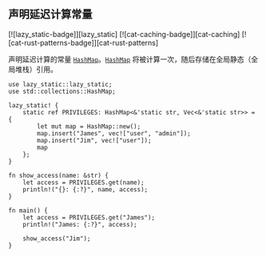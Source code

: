 ## 声明延迟计算常量

<!--
> [mem/global_static/lazy-constant.md](https://github.com/rust-lang-nursery/rust-cookbook/blob/master/src/mem/global_static/lazy-constant.md)
> <br />
> commit b61c8e588ad8445de36cd5f28e99232b5f858a41 - 2020.06.01
-->

[![lazy_static-badge]][lazy_static] [![cat-caching-badge]][cat-caching] [![cat-rust-patterns-badge]][cat-rust-patterns]

声明延迟计算的常量 [`HashMap`]。[`HashMap`] 将被计算一次，随后存储在全局静态（全局堆栈）引用。

```rust,edition2018
use lazy_static::lazy_static;
use std::collections::HashMap;

lazy_static! {
    static ref PRIVILEGES: HashMap<&'static str, Vec<&'static str>> = {
        let mut map = HashMap::new();
        map.insert("James", vec!["user", "admin"]);
        map.insert("Jim", vec!["user"]);
        map
    };
}

fn show_access(name: &str) {
    let access = PRIVILEGES.get(name);
    println!("{}: {:?}", name, access);
}

fn main() {
    let access = PRIVILEGES.get("James");
    println!("James: {:?}", access);

    show_access("Jim");
}
```

[`HashMap`]: https://doc.rust-lang.org/std/collections/struct.HashMap.html
